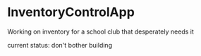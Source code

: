 # InventoryControlApp

Working on inventory for a school club that desperately needs it

current status: don't bother building
